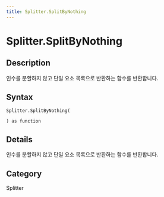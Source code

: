 ```yaml
---
title: Splitter.SplitByNothing
---
```


# Splitter.SplitByNothing


## Description

인수를 분할하지 않고 단일 요소 목록으로 반환하는 함수를 반환합니다.


## Syntax

```powerquery
Splitter.SplitByNothing(

) as function
```


## Details

인수를 분할하지 않고 단일 요소 목록으로 반환하는 함수를 반환합니다.



## Category
Splitter
